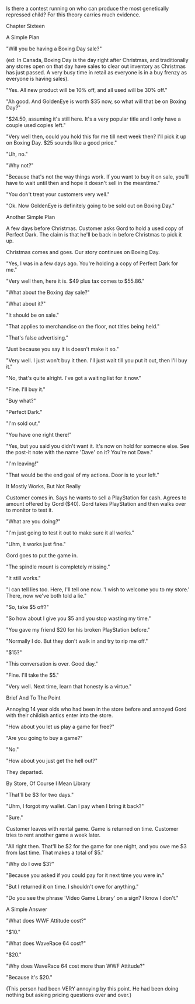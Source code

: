 
 

 

 

 

 

 

 

 

 

 




Is there a contest running on who can produce the most genetically repressed child?  For this theory carries much evidence.













Chapter Sixteen


A Simple Plan

"Will you be having a Boxing Day sale?"

(ed: In Canada, Boxing Day is the day right after Christmas, and traditionally any stores open on that day have sales to clear out inventory as Christmas has just passed.  A very busy time in retail as everyone is in a buy frenzy as everyone is having sales).

"Yes.  All new product will be 10% off, and all used will be 30% off."

"Ah good.  And GoldenEye is worth $35 now, so what will that be on Boxing Day?"

"$24.50, assuming it's still here.  It's a very popular title and I only have a couple used copies left."

"Very well then, could you hold this for me till next week then?  I'll pick it up on Boxing Day.  $25 sounds like a good price."

"Uh, no."

"Why not?"

"Because that's not the way things work.  If you want to buy it on sale, you'll have to wait until then and hope it doesn't sell in the meantime."

"You don't treat your customers very well."

"Ok.  Now GoldenEye is definitely going to be sold out on Boxing Day."


Another Simple Plan

A few days before Christmas.  Customer asks Gord to hold a used copy of Perfect Dark.  The claim is that he'll be back in before Christmas to pick it up.

Christmas comes and goes.  Our story continues on Boxing Day.

"Yes, I was in a few days ago.  You're holding a copy of Perfect Dark for me."

"Very well then, here it is.  $49 plus tax comes to $55.86."

"What about the Boxing day sale?"

"What about it?"

"It should be on sale."

"That applies to merchandise on the floor, not titles being held."

"That's false advertising."

"Just because you say it is doesn't make it so."

"Very well.  I just won't buy it then.  I'll just wait till you put it out, then I'll buy it."

"No, that's quite alright.  I've got a waiting list for it now."

"Fine.  I'll buy it."

"Buy what?"

"Perfect Dark."

"I'm sold out."

"You have one right there!"

"Yes, but you said you didn't want it.  It's now on hold for someone else.  See the post-it note with the name 'Dave' on it?  You're not Dave."

"I'm leaving!"

"That would be the end goal of my actions.  Door is to your left."

It Mostly Works, But Not Really

Customer comes in.  Says he wants to sell a PlayStation for cash.  Agrees to amount offered by Gord ($40).  Gord takes PlayStation and then walks over to monitor to test it.

"What are you doing?"

"I'm just going to test it out to make sure it all works."

"Uhm, it works just fine."

Gord goes to put the game in.

"The spindle mount is completely missing."

"It still works."

"I can tell lies too.  Here, I'll tell one now.  'I wish to welcome you to my store.'  There, now we've both told a lie."

"So, take $5 off?"

"So how about I give you $5 and you stop wasting my time."

"You gave my friend $20 for his broken PlayStation before."

"Normally I do.  But they don't walk in and try to rip me off."

"$15?"

"This conversation is over.  Good day."

"Fine.  I'll take the $5."

"Very well.  Next time, learn that honesty is a virtue."


Brief And To The Point

Annoying 14 year olds who had been in the store before and annoyed Gord with their childish antics enter into the store.

"How about you let us play a game for free?"

"Are you going to buy a game?"

"No."

"How about you just get the hell out?"

They departed.

By Store, Of Course I Mean Library

"That'll be $3 for two days."

"Uhm, I forgot my wallet.  Can I pay when I bring it back?"

"Sure."

Customer leaves with rental game.  Game is returned on time.  Customer tries to rent another game a week later.

"All right then.  That'll be $2 for the game for one night, and you owe me $3 from last time.  That makes a total of $5."

"Why do I owe $3?"

"Because you asked if you could pay for it next time you were in."

"But I returned it on time.  I shouldn't owe for anything."

"Do you see the phrase 'Video Game Library' on a sign?  I know I don't."

 

A Simple Answer

"What does WWF Attitude cost?"

"$10."

"What does WaveRace 64 cost?"

"$20."

"Why does WaveRace 64 cost more than WWF Attitude?"

"Because it's $20."

(This person had been VERY annoying by this point.  He had been doing nothing but asking pricing questions over and over.)
 

 
 